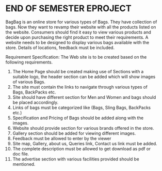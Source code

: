 # END OF SEMESTER EPROJECT

BagBag is an online store for various types of Bags. They have collection of bags. Now they want to revamp their website with all the products listed on the website.
Consumers should find it easy to view various products and decide upon purchasing the right product to meet their requirements.
A website needs to be designed to display various bags available with the store. Details of locations, feedback must be included.

Requirement Specification:
The Web site is to be created based on the following requirements.

1. The Home Page should be created making use of Sections with a suitable logo, the header section can be added which will show images of various Bags.
2. The site must contain the links to navigate through various types of Bags, BackPacks etc.
3. Site should have different section for Men and Women and bags should be placed accordingly.
4. Links of bags must be categorized like (Bags, Sling Bags, BackPacks etc.)
5. Specification and Pricing of Bags should be added along with the images.
6. Website should provide section for various brands offered in the store.
7. Gallery section should be added for viewing different images.
8. Feedback must be allowed to enter by the viewer
9. Site map, Gallery, about us, Queries link, Contact us link must be added.
10. The complete description must be allowed to get download as pdf or doc file.
11. The advertise section with various facilities provided should be mentioned.
